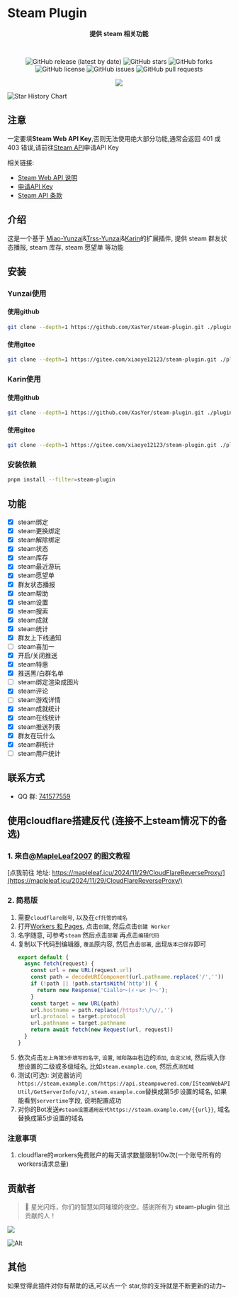 # Steam Plugin

<div align="center">

**提供 steam 相关功能**

<br/>

![GitHub release (latest by date)](https://img.shields.io/github/v/release/XasYer/steam-plugin)
![GitHub stars](https://img.shields.io/github/stars/XasYer/steam-plugin?style=social)
![GitHub forks](https://img.shields.io/github/forks/XasYer/steam-plugin?style=social)
![GitHub license](https://img.shields.io/github/license/XasYer/steam-plugin)
![GitHub issues](https://img.shields.io/github/issues/XasYer/steam-plugin)
![GitHub pull requests](https://img.shields.io/github/issues-pr/XasYer/steam-plugin)
<br/>

<img src="https://count.getloli.com/get/@XasYer-steam-plugin?theme=rule34" />

</div>

![Star History Chart](https://api.star-history.com/svg?repos=XasYer/steam-plugin&type=Date)

## **注意**

一定要填**Steam Web API Key**,否则无法使用绝大部分功能,通常会返回 401 或 403 错误,请前往[Steam API](https://steamcommunity.com/dev/apikey)申请API Key

相关链接:

- [Steam Web API 说明](https://partner.steamgames.com/doc/webapi_overview/auth)
- [申请API Key](https://steamcommunity.com/dev/apikey)
- [Steam API 条款](https://steamcommunity.com/dev/apiterms)

## 介绍

这是一个基于 [Miao-Yunzai](https://github.com/yoimiya-kokomi/Miao-Yunzai)&[Trss-Yunzai](https://github.com/TimeRainStarSky/Yunzai)&[Karin](https://github.com/KarinJS/Karin)的扩展插件, 提供 steam 群友状态播报, steam 库存, steam 愿望单 等功能

## 安装

### Yunzai使用

#### 使用github
```bash
git clone --depth=1 https://github.com/XasYer/steam-plugin.git ./plugins/steam-plugin
```

#### 使用gitee
```bash
git clone --depth=1 https://gitee.com/xiaoye12123/steam-plugin.git ./plugins/steam-plugin
```

### Karin使用

#### 使用github
```bash
git clone --depth=1 https://github.com/XasYer/steam-plugin.git ./plugins/karin-plugin-steam
```

#### 使用gitee
```bash
git clone --depth=1 https://gitee.com/xiaoye12123/steam-plugin.git ./plugins/karin-plugin-steam
```

### 安装依赖
```bash
pnpm install --filter=steam-plugin
```

## 功能

- [x] steam绑定
- [x] steam更换绑定
- [x] steam解除绑定
- [x] steam状态
- [x] steam库存
- [x] steam最近游玩
- [x] steam愿望单
- [x] 群友状态播报
- [x] steam帮助
- [x] steam设置
- [x] steam搜索
- [x] steam成就
- [x] steam统计
- [x] 群友上下线通知
- [ ] steam喜加一
- [x] 开启/关闭推送 
- [x] steam特惠
- [x] 推送黑/白群名单
- [ ] steam绑定渲染成图片
- [x] steam评论
- [ ] steam游戏详情
- [x] steam成就统计
- [x] steam在线统计
- [x] steam推送列表
- [x] 群友在玩什么
- [x] steam群统计
- [ ] steam用户统计

## 联系方式

- QQ 群: [741577559](http://qm.qq.com/cgi-bin/qm/qr?_wv=1027&k=IvPaOVo_p-6n--FaLm1v39ML9EZaBRCm&authKey=YPs0p%2FRh8MGPQrWZgn99fk4kGB5PtRAoOYIUqK71FBsBYCDdekxCEHFFHnznpYA1&noverify=0&group_code=741577559)

## 使用cloudflare搭建反代 (连接不上steam情况下的备选)

### 1. 来自[@MapleLeaf2007](https://github.com/MapleLeaf2007) 的图文教程

[点我前往 地址: https://mapleleaf.icu/2024/11/29/CloudFlareReverseProxy/](https://mapleleaf.icu/2024/11/29/CloudFlareReverseProxy/)

### 2. 简易版

1. 需要`cloudflare账号`, 以及在`cf托管的域名`
2. 打开[Workers 和 Pages](https://dash.cloudflare.com/1e36e2833bb5f40af76d604e0894cb93/workers-and-pages), 点击`创建`, 然后点击`创建 Worker`
3. 名字随意, 可参考`steam` 然后点击`部署` 再点击`编辑代码`
4. 复制以下代码到编辑器, `覆盖`原内容, 然后点击`部署`, 出现`版本已保存`即可
    ```js
    export default {
      async fetch(request) {
        const url = new URL(request.url)
        const path = decodeURIComponent(url.pathname.replace('/',''))
        if (!path || !path.startsWith('http')) {
          return new Response('Ciallo～(∠・ω< )⌒☆');
        }
        const target = new URL(path)
        url.hostname = path.replace(/https?:\/\//,'')
        url.protocol = target.protocol
        url.pathname = target.pathname
        return await fetch(new Request(url, request))
      }
    }
    ```
5. 依次点击`左上角第3步填写的名字`, `设置`, `域和路由`右边的`添加`, `自定义域`, 然后填入你想设置的二级或多级域名, 比如`steam.example.com`, 然后点`添加域`
6. 测试(可选): 浏览器访问`https://steam.example.com/https://api.steampowered.com/ISteamWebAPIUtil/GetServerInfo/v1/`, `steam.example.com`替换成第5步设置的域名, 如果能看到`servertime`字段, 说明配置成功
7. 对你的Bot发送`#steam设置通用反代https://steam.example.com/{{url}}`, 域名替换成第5步设置的域名

### 注意事项

1. cloudflare的workers免费账户的每天请求数量限制10w次(一个账号所有的workers请求总量)

## 贡献者

> 🌟 星光闪烁，你们的智慧如同璀璨的夜空。感谢所有为 **steam-plugin** 做出贡献的人！

<a href="https://github.com/XasYer/steam-plugin/graphs/contributors">
  <img src="https://contrib.rocks/image?repo=XasYer%2Fsteam-plugin" />
</a>

![Alt](https://repobeats.axiom.co/api/embed/aafe6a6a7a72df285ae3965974546314c467db8d.svg "Repobeats analytics image")

## 其他

如果觉得此插件对你有帮助的话,可以点一个 star,你的支持就是不断更新的动力~